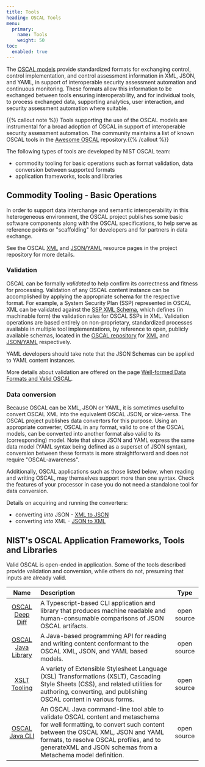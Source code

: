```yaml
---
title: Tools
heading: OSCAL Tools
menu:
  primary:
    name: Tools
    weight: 50
toc:
  enabled: true
---
```


The [OSCAL models](/concepts/layer/) provide standardized formats for exchanging control, control implementation, and control assessment information in XML, JSON, and YAML, in support of interoperable security assessment automation and continuous monitoring. These formats allow this information to be exchanged between tools ensuring interoperability, and for individual tools, to process exchanged data, supporting analytics, user interaction, and security assessment automation where suitable.

{{% callout note %}} Tools supporting the use of the OSCAL models are instrumental for a broad adoption of OSCAL in support of interoperable security assessment automation.  The community maintains a list of known OSCAL tools in the [Awesome OSCAL](https://github.com/oscal-club/awesome-oscal) repository.{{% /callout %}}

The following types of tools are developed by NIST OSCAL team:
- commodity tooling for basic operations such as format validation, data conversion between supported formats
- application frameworks, tools and libraries

## Commodity Tooling - Basic Operations

In order to support data interchange and semantic interoperability in this heterogeneous environment, the OSCAL project publishes some basic software components along with the OSCAL specifications, to help serve as reference points or "scaffolding" for developers and for partners in data exchange.

See the OSCAL  [XML](https://github.com/usnistgov/OSCAL/tree/main/xml) and [JSON/YAML](https://github.com/usnistgov/OSCAL/tree/main/json) resource pages in the project repository for more details.

### Validation

OSCAL can be formally *validated* to help confirm its correctness and fitness for processing. Validation of any OSCAL content instance can be accomplished by applying the appropriate schema for the respective format. For example, a System Security Plan (SSP) represented in OSCAL XML can be validated against the [SSP XML Schema](https://github.com/usnistgov/OSCAL/blob/main/xml/schema/oscal_ssp_schema.xsd), which defines (in machinable form) the validation rules for OSCAL SSPs in XML. Validation operations are based entirely on non-proprietary, standardized processes available in multiple tool implementations, by reference to open, publicly available schemas, located in the [OSCAL repository](https://github.com/usnistgov/OSCAL/) for [XML](https://github.com/usnistgov/OSCAL/tree/main/xml/schema) and [JSON/YAML](https://github.com/usnistgov/OSCAL/tree/main/json/schema) respectively.

YAML developers should take note that the JSON Schemas can be applied to YAML content instances.

More details about validation are offered on the page [Well-formed Data Formats and Valid OSCAL](https://pages.nist.gov/OSCAL/concepts/layer/validation/).

### Data conversion

Because OSCAL can be XML, JSON or YAML, it is sometimes useful to convert OSCAL XML into the equivalent OSCAL JSON, or vice-versa.  The OSCAL project publishes data convertors for this purpose. Using an appropriate converter, OSCAL in any format, valid to one of the OSCAL models, can be converted into another format also valid to its (corresponding) model. Note that since JSON and YAML express the same data model (YAML syntax being defined as a superset of JSON syntax), conversion between these formats is more straightforward and does not require "OSCAL-awareness".

Additionally, OSCAL applications such as those listed below, when reading and writing OSCAL, may themselves support more than one syntax. Check the features of your processor in case you do not need a standalone tool for data conversion.

Details on acquiring and running the converters:

- converting *into* JSON - [XML to JSON](https://github.com/usnistgov/OSCAL/tree/main/json)
- converting *into* XML - [JSON to XML](https://github.com/usnistgov/OSCAL/tree/main/xml)
 
## NIST's OSCAL Application Frameworks, Tools and Libraries

Valid OSCAL is open-ended in application. Some of the tools described provide validation and conversion, while others do not, presuming that inputs are already valid.

|  Name |  Description | Type |
|:------:|:-------------|:----:|
| [OSCAL Deep Diff](https://github.com/usnistgov/oscal-deep-diff) | A Typescript-based CLI application and library that produces machine readable and human-consumable comparisons of JSON OSCAL artifacts. | open source |
| [OSCAL Java Library](https://github.com/usnistgov/liboscal-java) | A Java-based programming API for reading and writing content conformant to the OSCAL XML, JSON, and YAML based models. | open source |
| [XSLT Tooling](https://github.com/usnistgov/oscal-xslt) | A variety of Extensible Stylesheet Language (XSL) Transformations (XSLT), Cascading Style Sheets (CSS), and related utilities for authoring, converting, and publishing OSCAL content in various forms. | open source |
| [OSCAL Java CLI](https://github.com/usnistgov/oscal-cli) | An OSCAL Java command-line tool able to validate OSCAL content and metaschema for well formatting, to convert such content between the OSCAL XML, JSON and YAML formats, to resolve OSCAL profiles, and to generateXML and JSON schemas from a Metachema model definition. | open source |
